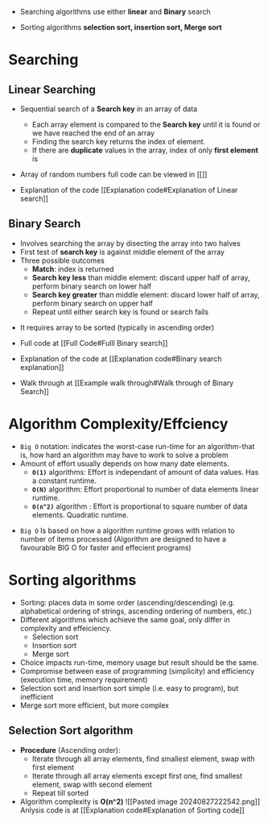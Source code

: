 - Searching algorithms use either **linear** and **Binary** search
* Sorting algorithms **selection sort, insertion sort, Merge sort**
# Searching
## Linear Searching 
* Sequential search of a **Search key** in an array of data
	-  Each array element is compared to the **Search key** until it is found or we have reached the end of an array
	- Finding the search key returns the index of  element.
	- If there are **duplicate** values in the array, index of only **first element** is 
	  
* Array of random numbers full code can be viewed in [[]]
* Explanation of the code [[Explanation code#Explanation of Linear search]]
## Binary Search

* Involves searching the array by disecting the array into two halves
* First test of **search key** is against middle element of the array
* Three possible outcomes
	- **Match**: index is returned
	- **Search key less** than middle element: discard upper half of array, perform binary search on lower half 
	- **Search key greater** than middle element: discard lower half of array, perform binary search on upper half
	- Repeat until either search key is found or search fails
- It requires array to be sorted (typically in ascending order)
  
- Full code at [[Full Code#Fulll Binary search]]
  
- Explanation of the code at [[Explanation code#Binary search explanation]]

- Walk through at [[Example walk through#Walk through of Binary Search]]

# Algorithm Complexity/Effciency

* `Big O` notation: indicates the worst-case run-time for an algorithm-that is, how hard an algorithm may have to work to solve a problem
* Amount of effort usually depends on how many date elements.
	- **`O(1)`** algorithms: Effort is independant of amount of data values. Has a constant runtime.
	- **`O(N)`** algorithm: Effort proportional to number of data elements linear runtime.
	- **`O(n^2)`** algorithm : Effort is proportional to square number of data elements. Quadratic runtime.
- `Big O` Is based on how a algorithm runtime grows with relation to number of items processed (Algorithm are designed to have a favourable BIG O for faster and effecient programs)
# Sorting algorithms

- Sorting: places data in some order (ascending/descending) (e.g. alphabetical ordering of strings, ascending ordering of numbers, etc.)
- Different algorithms which achieve the same goal, only differ in complexity and effeiciency.
	- Selection sort
	- Insertion sort
	- Merge sort
- Choice impacts run-time, memory usage but result should be the same.
- Compromise between ease of programming (simplicity) and efficiency (execution time, memory requirement)
-  Selection sort and insertion sort simple (i.e. easy to program), but inefficient
- Merge sort more efficient, but more complex
## Selection Sort algorithm

- **Procedure** (Ascending order):
	- Iterate through all array elements, find smallest element, swap with first element
	- Iterate through all array elements except first one, find smallest element, swap with second element
	- Repeat till sorted
- Algorithm complexity is **O(n^2)**
![[Pasted image 20240827222542.png]]
Anlysis code is at [[Explanation code#Explanation of Sorting code]]
